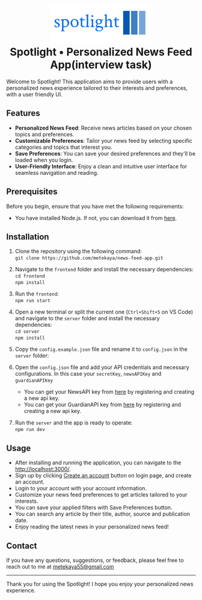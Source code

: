 <h1 align="center">
    <a href="http://localhost:3000/" target="blank_">
        <img height="100" alt="HTTPie" src="/frontend/src/assets/logo-transparent.png" />
    </a>
    <br>
    Spotlight • Personalized News Feed App(interview task)
</h1>
Welcome to Spotlight! This application aims to provide users with a personalized news experience tailored to their interests and preferences, with a user friendly UI.

## Features

- **Personalized News Feed**: Receive news articles based on your chosen topics and preferences.
- **Customizable Preferences**: Tailor your news feed by selecting specific categories and topics that interest you.
- **Save Preferences**: You can save your desired preferences and they'll be loaded when you login.
- **User-Friendly Interface**: Enjoy a clean and intuitive user interface for seamless navigation and reading.


## Prerequisites

Before you begin, ensure that you have met the following requirements:

- You have installed Node.js. If not, you can download it from [here](https://nodejs.org/).

## Installation

1. Clone the repository using the following command:\
```git clone https://github.com/metekaya/news-feed-app.git```
2. Navigate to the `frontend` folder and install the necessary dependencies:\
```cd frontend```\
```npm install```
3. Run the `frontend`:\
```npm run start```
4. Open a new terminal or split the current one (`Ctrl+Shift+5` on VS Code) and navigate to the `server` folder and install the necessary dependencies:\
```cd server```\
```npm install```
5. Copy the `config.example.json` file and rename it to `config.json` in the `server` folder:

6. Open the `config.json` file and add your API credentials and necessary configurations. In this case your `secretKey`, `newsAPIKey` and `guardianAPIKey`
   - You can get your NewsAPI key from [here](https://newsapi.org/register) by registering and creating a new api key.
   - You can get your GuardianAPI key from [here](https://bonobo.capi.gutools.co.uk/register/developer) by registering and creating a new api key.
7. Run the `server` and the app is ready to operate:\
```npm run dev```

## Usage

- After installing and running the application, you can navigate to the [http://localhost:3000/](http://localhost:3000/).
- Sign up by clicking [Create an account](http://localhost:3000/signup) button on login page, and create an account.
- Login to your account with your account information.
- Customize your news feed preferences to get articles tailored to your interests.
- You can save your applied filters with Save Preferences button.
- You can search any article by their title, author, source and publication date.
- Enjoy reading the latest news in your personalized news feed!

## Contact

If you have any questions, suggestions, or feedback, please feel free to reach out to me at [metekaya55@gmail.com](mailto:your-email@example.com)

---

Thank you for using the Spotlight! I hope you enjoy your personalized news experience.
